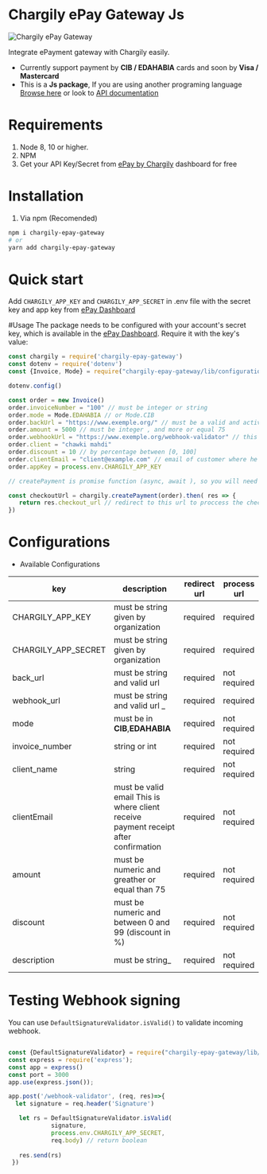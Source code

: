 # Chargily ePay Gateway Js

![Chargily ePay Gateway](https://raw.githubusercontent.com/Chargily/epay-gateway-php/main/assets/banner-1544x500.png "Chargily ePay Gateway")

Integrate ePayment gateway with Chargily easily.
- Currently support payment by **CIB / EDAHABIA** cards and soon by **Visa / Mastercard**
- This is a **Js package**, If you are using another programing language [Browse here](https://github.com/Chargily/) or look to [API documentation](https://github.com/Chargily/epay-gateway-php/blob/master/README_API.md)

# Requirements
1. Node 8, 10 or higher.
2. NPM
3. Get your API Key/Secret from [ePay by Chargily](https://epay.chargily.com.dz) dashboard for free

# Installation
1. Via npm (Recomended)
```bash
npm i chargily-epay-gateway
# or 
yarn add chargily-epay-gateway
```

# Quick start
Add `CHARGILY_APP_KEY` and `CHARGILY_APP_SECRET` in .env file with the secret key and app key from [ePay Dashboard][api-keys]

#Usage
The package needs to be configured with your account's secret key, which is
available in the [ePay Dashboard][api-keys]. Require it with the key's
value:

```js
const chargily = require('chargily-epay-gateway')
const dotenv = require('dotenv')
const {Invoice, Mode} = require("chargily-epay-gateway/lib/configuration");

dotenv.config()

const order = new Invoice()
order.invoiceNumber = "100" // must be integer or string
order.mode = Mode.EDAHABIA // or Mode.CIB
order.backUrl = "https://www.exemple.org/" // must be a valid and active URL
order.amount = 5000 // must be integer , and more or equal 75
order.webhookUrl = "https://www.exemple.org/webhook-validator" // this URL where receive the response 
order.client = "chawki mahdi" 
order.discount = 10 // by percentage between [0, 100]
order.clientEmail = "client@example.com" // email of customer where he will receive the Bill
order.appKey = process.env.CHARGILY_APP_KEY 

// createPayment is promise function (async, await ), so you will need to use then to receive the checkoutURL

const checkoutUrl = chargily.createPayment(order).then( res => {
   return res.checkout_url // redirect to this url to proccess the checkout 
})

```

# Configurations

- Available Configurations

| key                   |  description                                                                                          | redirect url |  process url |
|-----------------------|-------------------------------------------------------------------------------------------------------|--------------|--------------|
| CHARGILY_APP_KEY               | must be string given by organization                                                                  |   required   |   required   |
| CHARGILY_APP_SECRET            | must be string given by organization                                                                  |   required   |   required   |
| back_url        | must be string and valid url                                                                          |   required   | not required |
| webhook_url        | must be string and valid url                                                                          _|   required   | required |
| mode                  | must be in **CIB**,**EDAHABIA**                                                                       |   required   | not required |
| invoice_number       |  string or int                                                                                 |   required   | not required |
| client_name  | string                                                                                        |   required   | not required |
| clientEmail | must be valid email This is where client receive payment receipt after confirmation        |   required   | not required |
| amount      | must be numeric and greather or equal than  75                                                        |   required   | not required |
| discount    | must be numeric and between 0 and 99  (discount in %)                                     |   required   | not required |
| description  | must be string_                                                                                        |   required   | not required |

# Testing Webhook signing
You can use `DefaultSignatureValidator.isValid()` to validate incoming webhook.

```js

const {DefaultSignatureValidator} = require("chargily-epay-gateway/lib/Webhook");
const express = require('express');
const app = express()
const port = 3000
app.use(express.json());

app.post('/webhook-validator', (req, res)=>{
  let signature = req.header('Signature')

   let rs = DefaultSignatureValidator.isValid(
            signature, 
            process.env.CHARGILY_APP_SECRET,
            req.body) // return boolean
   
   res.send(rs)
 })
```


[api-keys]: https://epay.chargily.com.dz/secure/admin/apikeys

